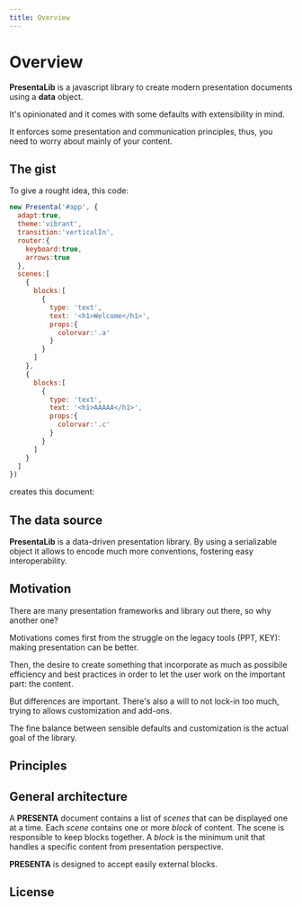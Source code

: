 ```yaml
---
title: Overview
---
```


# Overview

**PresentaLib** is a javascript library to create modern presentation documents using a **data** object.

It's opinionated and it comes with some defaults with extensibility in mind.

It enforces some presentation and communication principles, thus, you need to worry about mainly of your content.

<pDemo00 />


## The gist

To give a rought idea, this code:

```js
new Presenta('#app', {
  adapt:true,
  theme:'vibrant',
  transition:'verticalIn',
  router:{
    keyboard:true,
    arrows:true
  },
  scenes:[
    {
      blocks:[
        {
          type: 'text',
          text: '<h1>Welcome</h1>',
          props:{
            colorvar:'.a'
          }
        }
      ]
    },
    {
      blocks:[
        {
          type: 'text',
          text: '<h1>AAAAA</h1>',
          props:{
            colorvar:'.c'
          }
        }
      ]
    }
  ]
})
```

creates this document:

<pDemo01 />

## The data source

**PresentaLib** is a data-driven presentation library. By using a serializable object it allows to encode much more conventions, fostering easy interoperability.



## Motivation

There are many presentation frameworks and library out there, so why another one?

Motivations comes first from the struggle on the legacy tools (PPT, KEY): making presentation can be better.

Then, the desire to create something that incorporate as much as possibile efficiency and best practices in order to let the user work on the important part: the content.

But differences are important. There's also a will to not lock-in too much, trying to allows customization and add-ons.

The fine balance between sensible defaults and customization is the actual goal of the library.

## Principles

## General architecture

A **PRESENTA** document contains a list of *scenes* that can be displayed one at a time. Each *scene* contains one or more *block* of content. The scene is responsible to keep blocks together. A *block* is the minimum unit that handles a specific content from presentation perspective.

**PRESENTA** is designed to accept easily external blocks.





## License